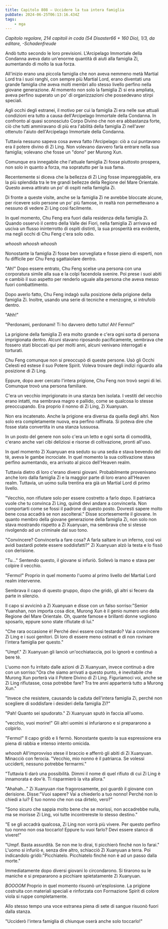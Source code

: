 ```yaml
---
title: Capitolo 808 – Uccidere la tua intera famiglia
pubDate: 2024-06-25T06:13:16.434Z
tags:
    - mga
---
```



<em>Capitolo regolare,
214 capitoli in coda (54 Disaster66 + 160 Dio), 1/3,
da editare,
-Schadenfreude</em>


Andò tutto secondo le loro previsioni. L'Arcipelago Immortale della Condanna aveva dato un'enorme quantità di aiuti alla famiglia Zi, aumentando di molto la sua forza.


All'inizio erano una piccola famiglia che non aveva nemmeno metà Martial Lord tra i suoi ranghi, con sempre più Martial Lord, erano diventati una grande famiglia che aveva molti membri allo stesso livello perfino nella giovane generazione. Al momento non solo la famiglia Zi si era ampliata, aveva perfino superato un po' di organizzazioni che possedevano stirpi speciali.


Agli occhi degli estranei, il motivo per cui la famiglia Zi era nelle sue attuali condizioni era tutto a causa dell'Arcipelago Immortale della Condanna. In confronto al quasi sconosciuto Corpo Divino che non era abbastanza forte, ciò che tutti ammiravano di più era l'abilità della famiglia Zi nell'aver ottenuto l'aiuto dell'Arcipelago Immortale della Condanna.


Tuttavia nessuno sapeva cosa aveva fatto l'Arcipelago: ciò a cui puntavano era il potere divino di Zi Ling. Non volevano davvero farla entrare nella sua famiglia; volevano che fosse un "dono" per Murong Xun.


Comunque era innegabile che l'attuale famiglia Zi fosse piuttosto prospera, non solo in quanto a forza, ma sopratutto per la sua fama.


Recentemente si diceva che la bellezza di Zi Ling fosse impareggiabile, era la più splendida tra le tre grandi bellezze della Regione del Mare Orientale. Questo aveva attirato un po' di ospiti nella famiglia Zi.


Di fronte a queste visite, anche se la famiglia Zi ne avrebbe bloccate alcune, per ricevere solo persone un po' più famose, in realtà non permettevano a nessuno di vedere Zi Ling così facilmente.


In quel momento, Chu Feng era fuori dalla residenza della famiglia Zi. Quando osservò il centro della Valle dei Fiori, nella famiglia Zi arrivava ed usciva un flusso ininterrotto di ospiti distinti, la sua prosperità era evidente, ma negli occhi di Chu Feng c'era solo odio.


*whoosh whoosh whoosh*


Nonostante la famiglia Zi fosse ben sorvegliata e fosse pieno di esperti, non fu difficile per Chu Feng sgattaiolare dentro.


"Ah!" Dopo essere entrato, Chu Feng scelse una persona con una corporatura simile alla sua e la colpì facendola svenire. Poi prese i suoi abiti e cambiò il suo aspetto per renderlo uguale alla persona che aveva messo fuori combattimento.


Dopo averlo fatto, Chu Feng indagò sulla posizione della prigione della famiglia Zi. Inoltre, usando una serie di tecniche e menzogne, si intrufolò dentro.


"Ahh!"


"Perdonami, perdonami! Ti ho davvero detto tutto! Ah! Fermo!"


La prigione della famiglia Zi era molto grande e c'era ogni sorta di persona imprigionata dentro. Alcuni stavano riposando pacificamente, sembrava che fossero stati bloccati qui per molti anni, alcuni venivano interrogati e torturati.


Chu Feng comunque non si preoccupò di queste persone. Usò gli Occhi Celesti ed estese il suo Potere Spirit. Voleva trovare degli indizi riguardo alla posizione di Zi Ling.


Eppure, dopo aver cercato l'intera prigione, Chu Feng non trovò segni di lei. Comunque trovò una persona familiare.


C'era un vecchio imprigionato in una stanza ben isolata. I vestiti del vecchio erano intatti, ma sembrava magro e pallido, come se qualcosa lo stesse preoccupando. Era proprio il nonno di Zi Ling, Zi Xuanyuan.


Non era incatenato. Anche la prigione era diversa da quella degli altri. Non solo era completamente nuova, era perfino raffinata. Si poteva dire che fosse stata convertita in una stanza lussuosa.


In un posto del genere non solo c'era un letto e ogni sorta di comodità, c'erano anche vari cibi deliziosi e risorse di coltivazione, pronti all'uso.


In quel momento Zi Xuanyuan era seduto su una sedia e stava bevendo del tè, aveva le gambe incrociate. In quel momento la sua coltivazione stava perfino aumentando, era arrivato al picco dell'Heaven realm.


Tuttavia dietro di loro c'erano diversi giovani. Probabilmente provenivano anche loro dalla famiglia Zi e la maggior parte di loro erano all'Heaven realm. Tuttavia, un uomo sulla trentina era già un Martial Lord di primo livello.


"Vecchio, non rifiutare solo per essere costretto a farlo dopo. Il patriarca vuole che tu convinca Zi Ling, quindi devi andare a convincerla. Non comportarti come se fossi il padrone di questo posto. Dovresti sapere molto bene cosa accadrà se non ascolterai." Disse scortesemente il giovane. In quanto membro della giovane generazione della famiglia Zi, non solo non stava mostrando rispetto a Zi Xuanyuan, ma sembrava che si stesse rivolgendo ad un criminale dal suo tono.


"Convincere? Convincerla a fare cosa? A farla saltare in un inferno, così voi avidi bastardi potete essere soddisfatti?" Zi Xuanyuan alzò la testa e lo fissò con derisione.


"Tu..." Sentendo questo, il giovane si infuriò. Sollevò la mano e stava per colpire il vecchio.


"Fermo!" Proprio in quel momento l'uomo al primo livello del Martial Lord realm intervenne.


Sembrava il capo di questo gruppo, dopo che gridò, gli altri si fecero da parte in silenzio.


Il capo si avvicinò a Zi Xuanyuan e disse con un falso sorriso:"Senior Yuanshan, non importa cosa dice, Murong Xun è il genio numero uno della Regione del Mare Orientale. Oh, quante famose e brillanti donne vogliono sposarlo, eppure sono state rifiutate di lui."


"Che rara occasione è! Perché devi essere così testardo? Vai a convincere Zi Ling e i suoi genitori. Dì loro di essere meno ostinati e di non rovinare l'intera famiglia per questo."


"Umpf." Zi Xuanyuan gli lanciò un'occhiataccia, poi lo ignorò e continuò a bere tè.


L'uomo non fu irritato dalle azioni di Zi Xuanyuan, invece continuò a dire con un sorriso:"Ora che siamo arrivati a questo punto, è inevitabile che Murong Xun porterà via il Potere Divino di Zi Ling. Figuriamoci voi, anche se Zi Ling rifiutasse, cosa potrebbe fare? Tra tre anni apparterrà tutto a Murong Xun."


"Invece che resistere, causando la caduta dell'intera famiglia Zi, perché non scegliere di soddisfare i desideri della famiglia Zi?"


"Pah! Quanto sei spudorato." Zi Xuanyuan sputò in faccia all'uomo.


"vecchio, vuoi morire!" Gli altri uomini si infuriarono e si prepararono a colpirlo.


"Fermo!" Il capo gridò e li fermò. Nonostante questo la sua espressione era piena di rabbia e intenso intento omicida.


*whoosh* All'improvviso stese il braccio e afferrò gli abiti di Zi Xuanyuan. Minacciò con ferocia. "Vecchio, mio nonno è il patriarca. Se volessi ucciderti, nessuno potrebbe fermarmi."


"Tuttavia ti darò una possibilità. Dimmi il nome di quel rifiuto di cui Zi Ling è innamorata e dov'è. Ti risparmierò la vita allora."


"Ahahah..." Zi Xuanyuan rise fragorosamente, poi guardò il giovane con derisione. Disse:"Vuoi sapere? Vai a chiederlo a tuo nonno! Perché non lo chiedi a lui? È tuo nonno che non osa dirtelo, vero?"


"Sono sicuro che sappia molto bene che se morissi, non accadrebbe nulla, ma se morisse Zi Ling, voi tutte incontrereste lo stesso destino."


"E se gli accadrà qualcosa, Zi Ling non vorrà più vivere. Per questo perfino tuo nonno non osa toccarlo! Eppure tu vuoi farlo? Devi essere stanco di vivere!"


"Umpf. Basta assurdità. Se non me lo dirai, ti picchierò finché non lo farai." L'uomo si infuriò e, senza dire altro, schiacciò Zi Xuanyuan a terra. Poi indicandolo gridò:"Picchiatelo. Picchiatelo finché non è ad un passo dalla morte."


Immediatamente dopo diversi giovani lo circondarono. Si tirarono su le maniche e si prepararono a picchiare spietatamente Zi Xuanyuan.


*BOOOOM* Proprio in quel momento risuonò un'esplosione. La prigione costruita con materiali speciali e rinforzata con Formazione Spirit di colore viola si ruppe completamente.


Allo stesso tempo una voce estranea piena di sete di sangue risuonò fuori dalla stanza.


"Ucciderò l'intera famiglia di chiunque oserà anche solo toccarlo!"
                                


                                



